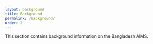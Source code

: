 ```yaml
---
layout: background
title: Background
permalink: /background/
order: 2
---
```


This section contains background information on the Bangladesh AIMS.